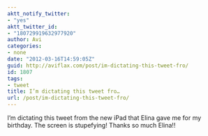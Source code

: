 ```yaml
---
aktt_notify_twitter:
- "yes"
aktt_twitter_id:
- "180729919632977920"
author: Avi
categories:
- none
date: "2012-03-16T14:59:05Z"
guid: http://aviflax.com/post/im-dictating-this-tweet-fro/
id: 1807
tags:
- tweet
title: I’m dictating this tweet fro…
url: /post/im-dictating-this-tweet-fro/
---
```

I’m dictating this tweet from the new iPad that Elina gave me for my birthday. The screen is stupefying! Thanks so much Elina!!